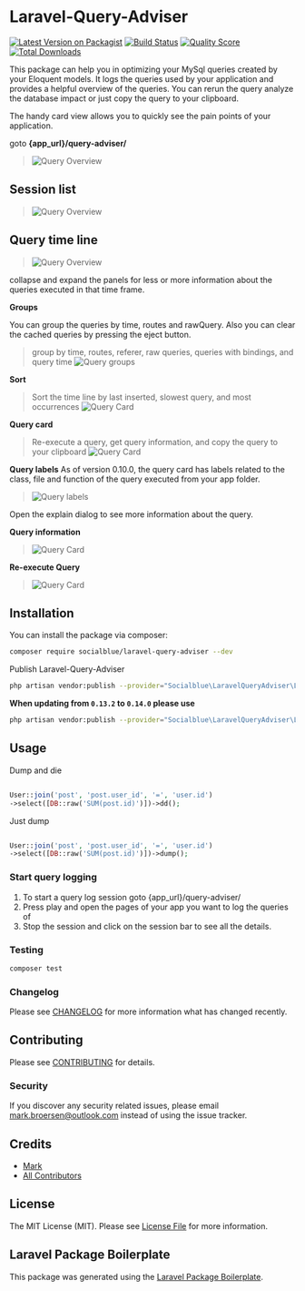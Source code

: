 # Laravel-Query-Adviser

[![Latest Version on Packagist](https://img.shields.io/packagist/v/socialblue/laravel-query-adviser.svg?style=flat-square)](https://packagist.org/packages/socialblue/laravel-query-adviser)
[![Build Status](https://img.shields.io/travis/socialblue/laravel-query-adviser/master.svg?style=flat-square)](https://travis-ci.org/socialblue/laravel-query-adviser)
[![Quality Score](https://img.shields.io/scrutinizer/g/socialblue/laravel-query-adviser.svg?style=flat-square)](https://scrutinizer-ci.com/g/socialblue/laravel-query-adviser)
[![Total Downloads](https://img.shields.io/packagist/dt/socialblue/laravel-query-adviser.svg?style=flat-square)](https://packagist.org/packages/socialblue/laravel-query-adviser)

This package can help you in optimizing your MySql queries created by your Eloquent models.
It logs the queries used by your application and provides a helpful overview of the queries.
You can rerun the query analyze the database impact or just copy the query to your clipboard.

The handy card view allows you to quickly see the pain points of your application.

goto **{app_url}/query-adviser/**
> ![Query Overview](./img/stepper.png)

## Session list
> ![Query Overview](./img/session-list.png)

## Query time line
> ![Query Overview](./img/overview.png)

collapse and expand the panels for less or more information about the queries executed in that time frame.

**Groups**

You can group the queries by time, routes and rawQuery.
Also you can clear the cached queries by pressing the eject button.
> group by time, routes, referer, raw queries, queries with bindings, and query time
![Query groups](./img/groupby.png)

**Sort**
> Sort the time line by last inserted, slowest query, and most occurrences
![Query Card](./img/sorting.png)

**Query card**
> Re-execute a query, get query information, and copy the query to your clipboard
![Query Card](./img/card.png)

**Query labels**
As of version 0.10.0, the query card has labels related to the class, 
file and function of the query executed from your app folder.

> ![Query labels](./img/labels.png)

Open the explain dialog to see more information about the query.

**Query information**
> ![Query Card](./img/query-information.png)

**Re-execute Query**
> ![Query Card](./img/query-execute.png)


## Installation

You can install the package via composer:

```bash
composer require socialblue/laravel-query-adviser --dev
```

Publish Laravel-Query-Adviser 

```bash
php artisan vendor:publish --provider="Socialblue\LaravelQueryAdviser\LaravelQueryAdviserServiceProvider"
```

**When updating from `0.13.2` to `0.14.0` please use**

```bash
php artisan vendor:publish --provider="Socialblue\LaravelQueryAdviser\LaravelQueryAdviserServiceProvider" --force
```

## Usage

Dump and die
``` php

User::join('post', 'post.user_id', '=', 'user.id')
->select([DB::raw('SUM(post.id)')])->dd();

```

Just dump
``` php

User::join('post', 'post.user_id', '=', 'user.id')
->select([DB::raw('SUM(post.id)')])->dump();

```


### Start query logging

1. To start a query log session goto {app_url}/query-adviser/
2. Press play and open the pages of your app you want to log the queries of
3. Stop the session and click on the session bar to see all the details.


### Testing

``` bash
composer test
```

### Changelog

Please see [CHANGELOG](CHANGELOG.md) for more information what has changed recently.

## Contributing

Please see [CONTRIBUTING](CONTRIBUTING.md) for details.

### Security

If you discover any security related issues, please email mark.broersen@outlook.com instead of using the issue tracker.

## Credits

- [Mark](https://github.com/socialblue)
- [All Contributors](../../contributors)

## License

The MIT License (MIT). Please see [License File](LICENSE.md) for more information.

## Laravel Package Boilerplate

This package was generated using the [Laravel Package Boilerplate](https://laravelpackageboilerplate.com).
